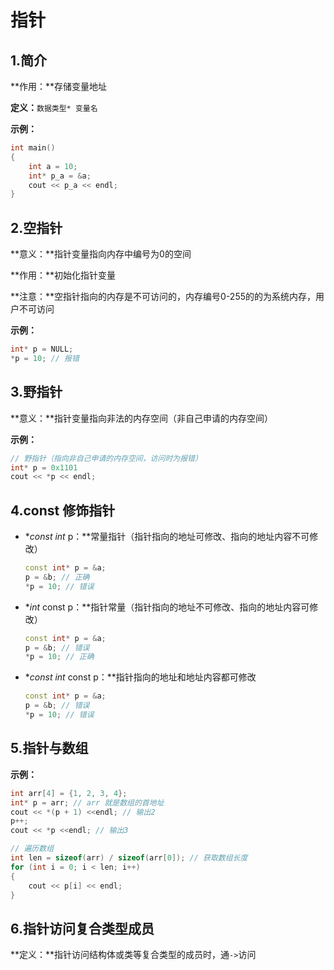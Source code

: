 # 指针

## 1.简介 

**作用：**存储变量地址

**定义：**`数据类型* 变量名`

**示例：**

```c++
int main()
{
    int a = 10;
    int* p_a = &a;
    cout << p_a << endl;
}
```



## 2.空指针

**意义：**指针变量指向内存中编号为0的空间

**作用：**初始化指针变量

**注意：**空指针指向的内存是不可访问的，内存编号0-255的的为系统内存，用户不可访问

**示例：**

```C++
int* p = NULL;
*p = 10; // 报错
```



## 3.野指针

**意义：**指针变量指向非法的内存空间（非自己申请的内存空间）

**示例：**

```c++
// 野指针（指向非自己申请的内存空间，访问时为报错）
int* p = 0x1101
cout << *p << endl;
```



## 4.const 修饰指针

- **const int* p：**常量指针（指针指向的地址可修改、指向的地址内容不可修改）

  ```C++
  const int* p = &a;
  p = &b; // 正确
  *p = 10; // 错误
  ```

- **int* const p：**指针常量（指针指向的地址不可修改、指向的地址内容可修改）

  ```C++
  const int* p = &a;
  p = &b; // 错误
  *p = 10; // 正确
  ```

- **const int* const p：**指针指向的地址和地址内容都可修改

  ```c++
  const int* p = &a;
  p = &b; // 错误
  *p = 10; // 错误
  ```



## 5.指针与数组

**示例：**

```C++
int arr[4] = {1, 2, 3, 4};
int* p = arr; // arr 就是数组的首地址
cout << *(p + 1) <<endl; // 输出2
p++;
cout << *p <<endl; // 输出3

// 遍历数组
int len = sizeof(arr) / sizeof(arr[0]); // 获取数组长度
for (int i = 0; i < len; i++)
{
    cout << p[i] << endl;
}
```



## 6.指针访问复合类型成员

**定义：**指针访问结构体或类等复合类型的成员时，通`->`访问

